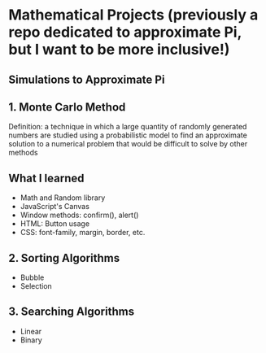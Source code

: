 # Mathematical Projects (previously a repo dedicated to approximate Pi, but I want to be more inclusive!)

## Simulations to Approximate Pi

## 1. Monte Carlo Method
Definition: a technique in which a large quantity of randomly generated numbers are studied using a probabilistic model to find an approximate solution to a numerical problem that would be difficult to solve by other methods

## What I learned
* Math and Random library
* JavaScript's Canvas
* Window methods: confirm(), alert()
* HTML: Button usage
* CSS: font-family, margin, border, etc.

## 2. Sorting Algorithms
* Bubble 
* Selection

## 3. Searching Algorithms
* Linear
* Binary
